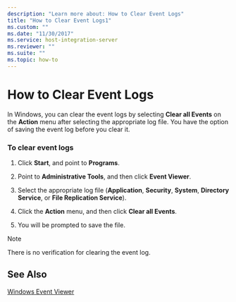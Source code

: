```yaml
---
description: "Learn more about: How to Clear Event Logs"
title: "How to Clear Event Logs1"
ms.custom: ""
ms.date: "11/30/2017"
ms.service: host-integration-server
ms.reviewer: ""
ms.suite: ""
ms.topic: how-to
---
```

# How to Clear Event Logs
In Windows, you can clear the event logs by selecting **Clear all Events** on the **Action** menu after selecting the appropriate log file. You have the option of saving the event log before you clear it.  
  
### To clear event logs  
  
1.  Click **Start**, and point to **Programs**.  
  
2.  Point to **Administrative Tools**, and then click **Event Viewer**.  
  
3.  Select the appropriate log file (**Application**, **Security**, **System**, **Directory Service**, or **File Replication Service**).  
  
4.  Click the **Action** menu, and then click **Clear all Events**.  
  
5.  You will be prompted to save the file.  
  
> [!NOTE]
>  There is no verification for clearing the event log.  
  
## See Also  
 [Windows Event Viewer](../core/windows-event-viewer1.md)
